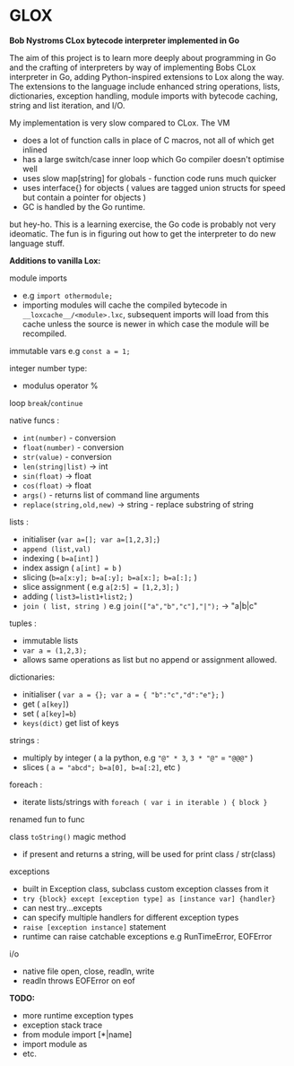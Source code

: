 # GLOX

**Bob Nystroms CLox bytecode interpreter implemented in Go**

The aim of this project is to learn more deeply about programming in Go and the crafting of interpreters by way of implementing Bobs CLox interpreter in Go, adding Python-inspired extensions to Lox along the way.
The extensions to the language include enhanced string operations, lists, dictionaries, exception handling, module imports with bytecode caching, string and list iteration, and I/O.  

My implementation is very slow compared to CLox. The VM 
- does a lot of function calls in place of C macros, not all of which get inlined
- has a large switch/case inner loop which Go compiler doesn't optimise well  
- uses slow map[string] for globals - function code runs much quicker 
- uses interface{} for objects ( values are tagged union structs for speed but contain a pointer for objects ) 
- GC is handled by the Go runtime. 

but hey-ho. This is a learning exercise, the Go code is probably not very ideomatic. The fun is in figuring out how to get the interpreter to do new language stuff. 

**Additions to vanilla Lox:**

module imports

- e.g `import othermodule;`
- importing modules will cache the compiled bytecode in `__loxcache__/<module>.lxc`, subsequent imports will load from this cache unless the source is newer in which 
  case the module will be recompiled. 

immutable vars e.g  `const a = 1;`

integer number type:

- modulus operator %  

loop `break`/`continue`

native funcs :  

- `int(number)`    - conversion
- `float(number)`   - conversion 
- `str(value)`     - conversion 
- `len(string|list)` -> int
- `sin(float)`    -> float
- `cos(float)`    -> float 
- `args()` - returns list of command line arguments  
- `replace(string,old,new)` -> string  - replace substring of string  

lists :

- initialiser (`var a=[]; var a=[1,2,3];`)
- `append (list,val)`  
- indexing ( `b=a[int]` )
- index assign ( `a[int] = b` )
- slicing (`b=a[x:y]; b=a[:y]; b=a[x:]; b=a[:];` )
- slice assignment ( e.g `a[2:5] = [1,2,3];` )
- adding ( `list3=list1+list2;` )
- `join ( list, string )`    e.g `join(["a","b","c"],"|");` -> "a|b|c"   

tuples : 

- immutable lists
- `var a = (1,2,3);` 
- allows same operations as list but no append or assignment allowed.

dictionaries:

- initialiser ( `var a = {}; var a = { "b":"c","d":"e"};` )
- get ( `a[key]`)
- set ( `a[key]=b`)
- `keys(dict)`   get list of keys 

strings :

- multiply by integer ( a la python, e.g  `"@" * 3`,  `3 * "@"` = `"@@@"` )
- slices   ( `a = "abcd"; b=a[0], b=a[:2]`, etc )

foreach : 
- iterate lists/strings with `foreach ( var i in iterable ) { block }`

renamed fun to func

class `toString()` magic method

- if present and returns a string, will be used for print class / str(class)

exceptions

- built in Exception class, subclass custom exception classes from it
- `try {block} except [exception type] as [instance var] {handler}` 
- can nest try...excepts 
- can specify multiple handlers for different exception types
- `raise [exception instance]` statement 
- runtime can raise catchable exceptions e.g RunTimeError, EOFError

i/o

- native file open, close, readln, write 
- readln throws EOFError on eof 

**TODO:**

- more runtime exception types 
- exception stack trace 
- from module import [*|name] 
- import module as <namespace> 
- etc.
 
